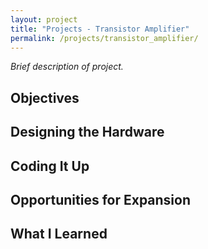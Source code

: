 ```yaml
---
layout: project
title: "Projects - Transistor Amplifier"
permalink: /projects/transistor_amplifier/
---
```


_Brief description of project._

## Objectives

## Designing the Hardware

## Coding It Up

## Opportunities for Expansion

## What I Learned

